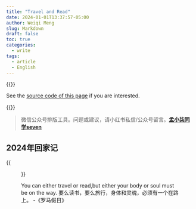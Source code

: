 ```yaml
---
title: "Travel and Read"
date: 2024-01-01T13:37:57-05:00
author: Weiqi Meng
slug: Markdown
draft: false
toc: true
categories:
  - write
tags:
  - article
  - English
---
```


{{<block class="reminder">}}

See the [source code of this page](https://raw.githubusercontent.com/hongtaoh/hugo-ht-exampleSite/master/content/en/posts/2021-01-07-test.md) if you are interested. 

{{<end>}}



>微信公众号排版工具。问题或建议，请小红书私信/公众号留言。**[孟小柒同学seven](#jump_8)**

## 2024年回家记

{{<figure src="/image/感悟/冬天2.jpg">}}
 
 You can either travel or read,but either your body or soul must be on the way.
 要么读书，要么旅行，身体和灵魂，必须有一个在路上。
 -《罗马假日》 













